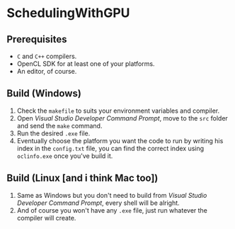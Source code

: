 # SchedulingWithGPU

## Prerequisites
- `C` and `C++` compilers.
- OpenCL SDK for at least one of your platforms.
- An editor, of course.

## Build (Windows)
1. Check the `makefile` to suits your environment variables and compiler.
2. Open _Visual Studio Developer Command Prompt_, move to the `src` folder and send the `make` command.
4. Run the desired `.exe` file.
5. Eventually choose the platform you want the code to run by writing his index in the `config.txt` file, you can find the correct index using `oclinfo.exe` once you've build it.

## Build (Linux [and i think Mac too])
1. Same as Windows but you don't need to build from _Visual Studio Developer Command Prompt_, every shell will be alright.
2. And of course you won't have any `.exe` file, just run whatever the compiler will create.
